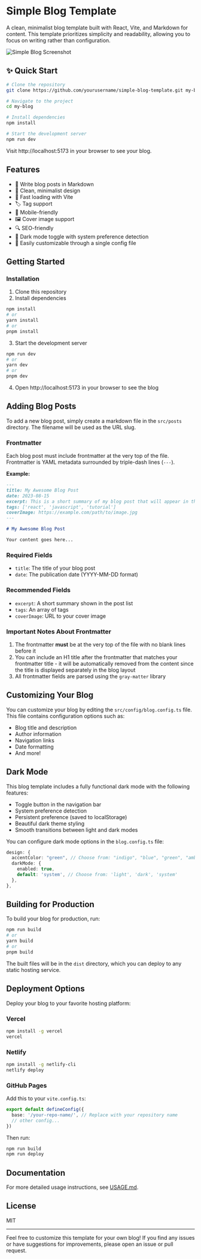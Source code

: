 # Simple Blog Template

A clean, minimalist blog template built with React, Vite, and Markdown for content. This template prioritizes simplicity and readability, allowing you to focus on writing rather than configuration.

![Simple Blog Screenshot](./public/blog-screenshot.png)

## ✨ Quick Start

```bash
# Clone the repository
git clone https://github.com/yourusername/simple-blog-template.git my-blog

# Navigate to the project
cd my-blog

# Install dependencies
npm install

# Start the development server
npm run dev
```

Visit http://localhost:5173 in your browser to see your blog.

## Features

- 📝 Write blog posts in Markdown
- 🎨 Clean, minimalist design
- 🚀 Fast loading with Vite
- 🏷️ Tag support
- 📱 Mobile-friendly
- 🖼️ Cover image support
- 🔍 SEO-friendly
- 🌙 Dark mode toggle with system preference detection
- 🧩 Easily customizable through a single config file

## Getting Started

### Installation

1. Clone this repository
2. Install dependencies

```bash
npm install
# or
yarn install
# or
pnpm install
```

3. Start the development server

```bash
npm run dev
# or
yarn dev
# or
pnpm dev
```

4. Open http://localhost:5173 in your browser to see the blog

## Adding Blog Posts

To add a new blog post, simply create a markdown file in the `src/posts` directory. The filename will be used as the URL slug.

### Frontmatter

Each blog post must include frontmatter at the very top of the file. Frontmatter is YAML metadata surrounded by triple-dash lines (`---`).

**Example:**

```markdown
---
title: My Awesome Blog Post
date: 2023-08-15
excerpt: This is a short summary of my blog post that will appear in the blog listing.
tags: ['react', 'javascript', 'tutorial']
coverImage: https://example.com/path/to/image.jpg
---

# My Awesome Blog Post

Your content goes here...
```

### Required Fields

- `title`: The title of your blog post
- `date`: The publication date (YYYY-MM-DD format)

### Recommended Fields

- `excerpt`: A short summary shown in the post list
- `tags`: An array of tags
- `coverImage`: URL to your cover image

### Important Notes About Frontmatter

1. The frontmatter **must** be at the very top of the file with no blank lines before it
2. You can include an H1 title after the frontmatter that matches your frontmatter title - it will be automatically removed from the content since the title is displayed separately in the blog layout
3. All frontmatter fields are parsed using the `gray-matter` library

## Customizing Your Blog

You can customize your blog by editing the `src/config/blog.config.ts` file. This file contains configuration options such as:

- Blog title and description
- Author information
- Navigation links
- Date formatting
- And more!

## Dark Mode

This blog template includes a fully functional dark mode with the following features:

- Toggle button in the navigation bar
- System preference detection
- Persistent preference (saved to localStorage)
- Beautiful dark theme styling
- Smooth transitions between light and dark modes

You can configure dark mode options in the `blog.config.ts` file:

```typescript
design: {
  accentColor: "green", // Choose from: "indigo", "blue", "green", "amber"
  darkMode: {
    enabled: true,
    default: 'system', // Choose from: 'light', 'dark', 'system'
  },
},
```

## Building for Production

To build your blog for production, run:

```bash
npm run build
# or
yarn build
# or
pnpm build
```

The built files will be in the `dist` directory, which you can deploy to any static hosting service.

## Deployment Options

Deploy your blog to your favorite hosting platform:

### Vercel

```bash
npm install -g vercel
vercel
```

### Netlify

```bash
npm install -g netlify-cli
netlify deploy
```

### GitHub Pages

Add this to your `vite.config.ts`:

```typescript
export default defineConfig({
  base: '/your-repo-name/', // Replace with your repository name
  // other config...
})
```

Then run:

```bash
npm run build
npm run deploy
```

## Documentation

For more detailed usage instructions, see [USAGE.md](./USAGE.md).

## License

MIT

---

Feel free to customize this template for your own blog! If you find any issues or have suggestions for improvements, please open an issue or pull request.
